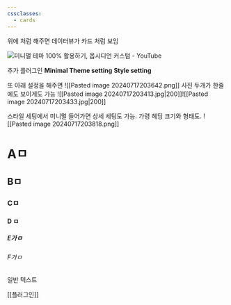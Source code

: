 ```yaml
---
cssclasses:
  - cards
---
```

위에 처럼 해주면 데이터뷰가 카드 처럼 보임

![미니멀 테마 100% 활용하기, 옵시디언 커스텀 - YouTube](https://www.youtube.com/watch?v=zvbETkRpmcc&list=PL-KPFbwFiAWA3bR3QSK3w6r_XM0KRzEFl&index=15)

추가 플러그인
**Minimal Theme setting**
**Style setting**

또 아래 설정을 해주면
![[Pasted image 20240717203642.png]]
사진 두개가 한줄에도 보이게도 가능
![[Pasted image 20240717203413.jpg|200]]![[Pasted image 20240717203433.jpg|200]]

스타일 세팅에서 미니멀 들어가면 상세 세팅도 가능.
가령 헤딩 크기와 형태도.
![[Pasted image 20240717203818.png]]
# Aㅁ
## Bㅁ
### Cㅁ
#### D ㅁ
##### E가ㅁ
###### F가ㅁ
일반 텍스트


[[플러그인]]